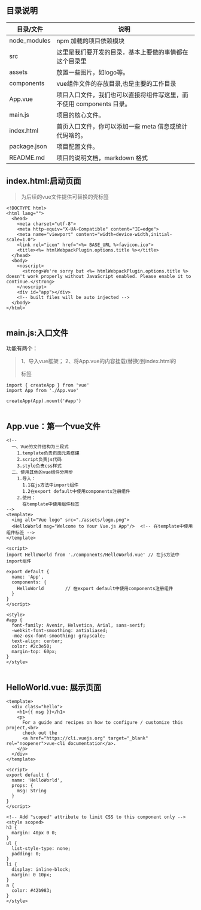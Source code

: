 ## 目录说明
| 目录/文件 | 说明 |
|-------|-------|
| node_modules | npm 加载的项目依赖模块 |
| src | 这里是我们要开发的目录，基本上要做的事情都在这个目录里 |
| assets | 放置一些图片，如logo等。 |
| components | vue组件文件的存放目录,也是主要的工作目录 |
| App.vue | 项目入口文件，我们也可以直接将组件写这里，而不使用 components 目录。 |
| main.js | 项目的核心文件。 |
| index.html | 首页入口文件，你可以添加一些 meta 信息或统计代码啥的。 |
| package.json | 项目配置文件。 |
| README.md | 项目的说明文档，markdown 格式 |
## index.html:启动页面
> <div id="app">为后续的vue文件提供可替换的壳标签
```
<!DOCTYPE html>
<html lang="">
  <head>
    <meta charset="utf-8">
    <meta http-equiv="X-UA-Compatible" content="IE=edge">
    <meta name="viewport" content="width=device-width,initial-scale=1.0">
    <link rel="icon" href="<%= BASE_URL %>favicon.ico">
    <title><%= htmlWebpackPlugin.options.title %></title>
  </head>
  <body>
    <noscript>
      <strong>We're sorry but <%= htmlWebpackPlugin.options.title %> doesn't work properly without JavaScript enabled. Please enable it to continue.</strong>
    </noscript>
    <div id="app"></div>
    <!-- built files will be auto injected -->
  </body>
</html>
 
```
## main.js:入口文件
功能有两个：
> 1、导入vue框架；
> 2、将App.vue的内容挂载(替换)到index.html的<div id="app"/>标签

```
import { createApp } from 'vue'
import App from './App.vue'
 
createApp(App).mount('#app')
 
```
## App.vue：第一个vue文件
```
<!-- 
  一、Vue的文件结构为三段式
    1.template负责页面元素搭建
    2.script负责js代码
    3.style负责css样式
  二、使用其他的vue组件分两步
    1.导入：
      1.1在js方法中import组件
      1.2在export default中使用components注册组件
    2.使用：
      在template中使用组件标签
-->
<template>
  <img alt="Vue logo" src="./assets/logo.png">
  <HelloWorld msg="Welcome to Your Vue.js App"/>  <!-- 在template中使用组件标签 -->
</template>
 
<script>
import HelloWorld from './components/HelloWorld.vue' // 在js方法中import组件
 
export default {
  name: 'App',
  components: {
    HelloWorld        // 在export default中使用components注册组件
  }
}
</script>
 
<style>
#app {
  font-family: Avenir, Helvetica, Arial, sans-serif;
  -webkit-font-smoothing: antialiased;
  -moz-osx-font-smoothing: grayscale;
  text-align: center;
  color: #2c3e50;
  margin-top: 60px;
}
</style>
 
```
## HelloWorld.vue: 展示页面
```
<template>
  <div class="hello">
    <h1>{{ msg }}</h1>
    <p>
      For a guide and recipes on how to configure / customize this project,<br>
      check out the
      <a href="https://cli.vuejs.org" target="_blank" rel="noopener">vue-cli documentation</a>.
    </p>
  </div>
</template>
 
<script>
export default {
  name: 'HelloWorld',
  props: {
    msg: String
  }
}
</script>
 
<!-- Add "scoped" attribute to limit CSS to this component only -->
<style scoped>
h3 {
  margin: 40px 0 0;
}
ul {
  list-style-type: none;
  padding: 0;
}
li {
  display: inline-block;
  margin: 0 10px;
}
a {
  color: #42b983;
}
</style>
```
